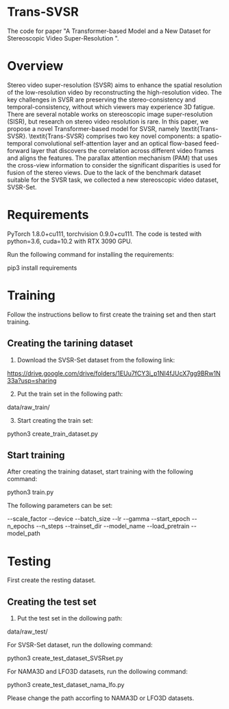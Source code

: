 # Trans-SVSR



The code for paper "A Transformer-based Model and a New Dataset for Stereoscopic Video Super-Resolution ".


# Overview #
Stereo video super-resolution (SVSR) aims to enhance the spatial resolution of the low-resolution video by reconstructing the high-resolution video. The key challenges in SVSR are preserving the stereo-consistency and temporal-consistency, without which viewers may experience 3D fatigue. There are several notable works on stereoscopic image super-resolution (SISR), but research on stereo video resolution is rare. In this paper, we propose a novel Transformer-based model for SVSR, namely \textit{Trans-SVSR}. \textit{Trans-SVSR} comprises two key novel components: a spatio-temporal convolutional self-attention layer and an optical flow-based feed-forward layer that discovers the correlation across different video frames and aligns the features. The parallax attention mechanism (PAM) that uses the cross-view information to consider the significant disparities is used for fusion of the stereo views. Due to the lack of the benchmark dataset suitable for the SVSR task, we collected a new stereoscopic video dataset, SVSR-Set.

# Requirements #

PyTorch 1.8.0+cu111, torchvision 0.9.0+cu111. The code is tested with python=3.6, cuda=10.2 with RTX 3090 GPU.


Run the following command for installing the requirements:

pip3 install requirements

# Training #

Follow the instructions bellow to first create the training set and then start training.

## Creating the tarining dataset ## 

1. Download the SVSR-Set dataset from the following link:

https://drive.google.com/drive/folders/1EUu7fCY3i_p1NI4fJUcX7gg9BRw1N33a?usp=sharing

2. Put the train set in the following path:

data/raw_train/

3. Start creating the train set:

python3 create_train_dataset.py


## Start training ## 

After creating the training dataset, start training with the following command:

python3 train.py 

The following parameters can be set:

--scale_factor
--device
--batch_size
--lr
--gamma
--start_epoch
--n_epochs
--n_steps
--trainset_dir
--model_name
--load_pretrain
--model_path


# Testing #
First create the resting dataset.

## Creating the test set ## 

1. Put the test set in the dollowing path:

data/raw_test/

For SVSR-Set dataset, run the dollowing command:

python3 create_test_dataset_SVSRset.py


For NAMA3D and LFO3D datasets, run the dollowing command:

python3 create_test_dataset_nama_lfo.py

Please change the path accorfing to NAMA3D or LFO3D datasets.





